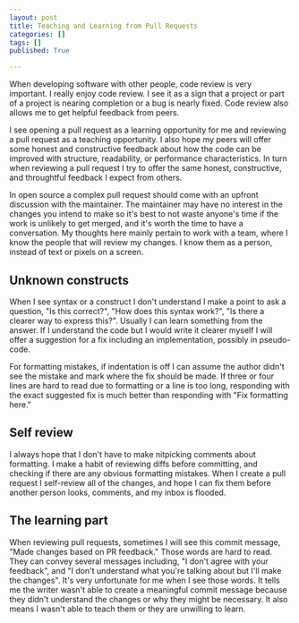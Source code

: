 ```yaml
---
layout: post
title: Teaching and Learning from Pull Requests
categories: []
tags: []
published: True

---
```


When developing software with other people, code review is very important. I really enjoy code review. I see it as a sign that a project or part of a project is nearing completion or a bug is nearly fixed. Code review also allows me to get helpful feedback from peers.

I see opening a pull request as a learning opportunity for me and reviewing a pull request as a teaching opportunity. I also hope my peers will offer some honest and constructive feedback about how the code can be improved with structure, readability, or performance characteristics. In turn when reviewing a pull request I try to offer the same honest, constructive, and throughtful feedback I expect from others.

In open source a complex pull request should come with an upfront discussion with the maintainer. The maintainer may have no interest in the changes you intend to make so it's best to not waste anyone's time if the work is unlikely to get merged, and it's worth the time to have a conversation. My thoughts here mainly pertain to work with a team, where I know the people that will review my changes. I know them as a person, instead of text or pixels on a screen.

## Unknown constructs

When I see syntax or a construct I don't understand I make a point to ask a question, "Is this correct?", "How does this syntax work?", "Is there a clearer way to express this?". Usually I can learn something from the answer. If I understand the code but I would write it clearer myself I will offer a suggestion for a fix including an implementation, possibly in pseudo-code.

For formatting mistakes, if indentation is off I can assume the author didn't see the mistake and mark where the fix should be made. If three or four lines are hard to read due to formatting or a line is too long, responding with the exact suggested fix is much better than responding with "Fix formatting here."

## Self review

I always hope that I don't have to make nitpicking comments about formatting. I make a habit of reviewing diffs before committing, and checking if there are any obvious formatting mistakes. When I create a pull request I self-review all of the changes, and  hope I can fix them before another person looks, comments, and my inbox is flooded.

## The learning part

When reviewing pull requests, sometimes I will see this commit message, "Made changes based on PR feedback." Those words are hard to read. They can convey several messages including, "I don't agree with your feedback", and "I don't understand what you're talking about but I'll make the changes". It's very unfortunate for me when I see those words. It tells me the writer wasn't able to create a meaningful commit message because they didn't understand the changes or why they might be necessary. It also means I wasn't able to teach them or they are unwilling to learn.
